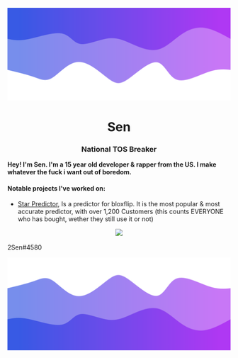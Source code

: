![Header](./header.png)

<h1 align="center">Sen</h1>
<h3 align="center">National TOS Breaker</h3>

**Hey! I'm Sen. I'm a 15 year old developer & rapper from the US. I make whatever the fuck i want out of boredom.** 


<h4>Notable projects I've worked on:</h4>

- [Star Predictor](https://starpredictor.shop), Is a predictor for bloxflip. It is the most popular & most accurate predictor, with over 1,200 Customers (this counts EVERYONE who has bought, wether they still use it or not)

<p align="center">
  <img src="https://github-readme-stats.vercel.app/api/?username=Blahajs&title_color=4F8CC9&text_color=9f9f9f&show_icons=true&bg_color=00000000&hide_border=true&icon_color=4F8CC9&hide_title=true&count_private=false" />
</p>

2Sen#4580

![Footer](./footer.png)
